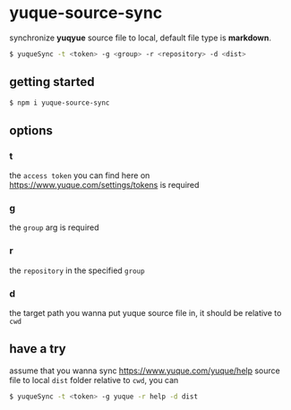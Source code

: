 # yuque-source-sync

synchronize **yuqyue** source file to local, default file type is **markdown**.

```bash
$ yuqueSync -t <token> -g <group> -r <repository> -d <dist>
```

## getting started

```bash
$ npm i yuque-source-sync
```

## options

### t

the `access token` you can find here on https://www.yuque.com/settings/tokens is required

### g

the `group` arg is required

### r

the `repository` in the specified `group`

### d

the target path you wanna put yuque source file in, it should be relative to `cwd`

## have a try

assume that you wanna sync https://www.yuque.com/yuque/help source file to local `dist` folder relative to `cwd`, you can

```bash
$ yuqueSync -t <token> -g yuque -r help -d dist
```
